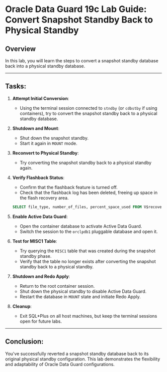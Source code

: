 # Oracle Data Guard 19c Lab Guide: Convert Snapshot Standby Back to Physical Standby

## Overview

In this lab, you will learn the steps to convert a snapshot standby database back into a physical standby database.

---

## Tasks:

1. **Attempt Initial Conversion**:
    - Using the terminal session connected to `stndby` (or `cdbstby` if using containers), try to convert the snapshot standby back to a physical standby database.

2. **Shutdown and Mount**:
    - Shut down the snapshot standby.
    - Start it again in `MOUNT` mode.

3. **Reconvert to Physical Standby**:
    - Try converting the snapshot standby back to a physical standby again.

4. **Verify Flashback Status**:
    - Confirm that the flashback feature is turned off.
    - Check that the flashback log has been deleted, freeing up space in the flash recovery area.
    ```sql
    SELECT file_type, number_of_files, percent_space_used FROM V$recovery_area_usage;
    ```

5. **Enable Active Data Guard**:
    - Open the container database to activate Active Data Guard.
    - Switch the session to the `orclpdb1` pluggable database and open it.

6. **Test for MISC1 Table**:
    - Try querying the `MISC1` table that was created during the snapshot standby phase.
    - Verify that the table no longer exists after converting the snapshot standby back to a physical standby.

7. **Shutdown and Redo Apply**:
    - Return to the root container session.
    - Shut down the physical standby to disable Active Data Guard.
    - Restart the database in `MOUNT` state and initiate Redo Apply.

8. **Cleanup**:
    - Exit SQL*Plus on all host machines, but keep the terminal sessions open for future labs.

---

## Conclusion:

You've successfully reverted a snapshot standby database back to its original physical standby configuration. This lab demonstrates the flexibility and adaptability of Oracle Data Guard configurations.
